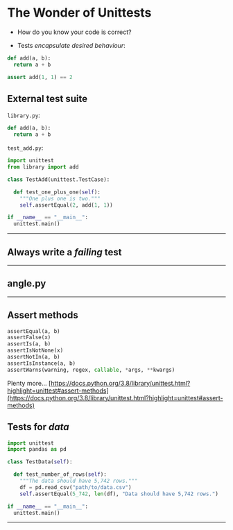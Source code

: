 # The Wonder of Unittests

- How do you know your code is correct?

- Tests _encapsulate desired behaviour_:

~~~python
def add(a, b):
  return a + b

assert add(1, 1) == 2
~~~

## External test suite

`library.py`:

~~~python
def add(a, b):
  return a + b
~~~

`test_add.py`:

~~~python
import unittest
from library import add

class TestAdd(unittest.TestCase):

  def test_one_plus_one(self):
    """One plus one is two."""
    self.assertEqual(2, add(1, 1))

if __name__ == "__main__":
  unittest.main()
~~~

---

## Always write a _failing_ test

---

## angle.py

---

## Assert methods

~~~python
assertEqual(a, b)
assertFalse(x)
assertIs(a, b)
assertIsNotNone(x)
assertNotIn(a, b)
assertIsInstance(a, b)
assertWarns(warning, regex, callable, *args, **kwargs)
~~~

Plenty more... [https://docs.python.org/3.8/library/unittest.html?highlight=unittest#assert-methods](https://docs.python.org/3.8/library/unittest.html?highlight=unittest#assert-methods)

## Tests for _data_

~~~python
import unittest
import pandas as pd

class TestData(self):

  def test_number_of_rows(self):
    """The data should have 5,742 rows."""
    df = pd.read_csv("path/to/data.csv")
    self.assertEqual(5_742, len(df), "Data should have 5,742 rows.")

if __name__ == "__main__":
  unittest.main()
~~~

---
